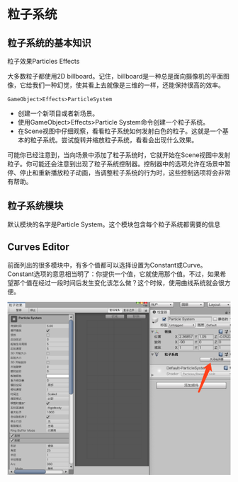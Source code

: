 # 粒子系统

## 粒子系统的基本知识

粒子效果Particles Effects

大多数粒子都使用2D billboard。记住，billboard是一种总是面向摄像机的平面图像，它给我们一种幻觉，使其看上去就像是三维的一样，还能保持很高的效率。

```
GameObject>Effects>ParticleSystem
```

* 创建一个新项目或者新场景。
* 使用GameObject>Effects>Particle System命令创建一个粒子系统。
* 在Scene视图中仔细观察，看看粒子系统如何发射白色的粒子。这就是一个基本的粒子系统。尝试旋转并缩放粒子系统，看看会出现什么效果。

可能你已经注意到，当向场景中添加了粒子系统时，它就开始在Scene视图中发射粒子。你可能还会注意到出现了粒子系统控制器。控制器中的选项允许在场景中暂停、停止和重新播放粒子动画，当调整粒子系统的行为时，这些控制选项将会非常有帮助。



## 粒子系统模块

默认模块的名字是Particle System。这个模块包含每个粒子系统都需要的信息



## Curves Editor

前面列出的很多模块中，有多个值都可以选择设置为Constant或Curve。Constant选项的意思相当明了：你提供一个值，它就使用那个值。不过，如果希望那个值在经过一段时间后发生变化该怎么做？这个时候，使用曲线系统就会很方便。

![image-20200302164613690](image-20200302164613690.png)